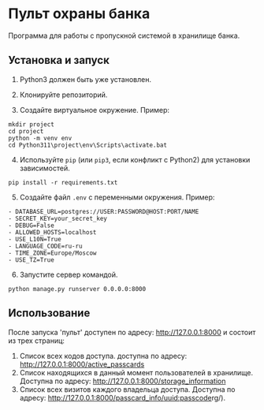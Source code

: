 # Пульт охраны банка

Программа для работы с пропускной системой в хранилище банка.

## Установка и запуск

1. Python3 должен быть уже установлен.

2. Клонируйте репозиторий.

3. Создайте виртуальное окружение. Пример:
```
mkdir project
cd project
python -m venv env
cd Python311\project\env\Scripts\activate.bat
```
4. Используйте `pip` (или `pip3`, если конфликт с Python2) для установки зависимостей.
```
pip install -r requirements.txt
```
5. Создайте файл `.env` с переменными окружения. Пример:
```
- DATABASE_URL=postgres://USER:PASSWORD@HOST:PORT/NAME
- SECRET_KEY=your_secret_key
- DEBUG=False
- ALLOWED_HOSTS=localhost
- USE_L10N=True
- LANGUAGE_CODE=ru-ru
- TIME_ZONE=Europe/Moscow
- USE_TZ=True
```
6. Запустите сервер командой.
```
python manage.py runserver 0.0.0.0:8000
```

## Использование

После запуска 'пульт' доступен по адресу: http://127.0.0.1:8000 и состоит из трех cтраниц:
1. Список всех кодов доступа. доступна по адресу: http://127.0.0.1:8000/active_passcards
2. Список находящихся в данный момент пользователей в хранилище. Доступна по адресу: http://127.0.0.1:8000/storage_information
3. Список всех визитов каждого владельца доступа. Доступна по адресу: http://127.0.0.1:8000/passcard_info/<uuid:passcode>rg/).